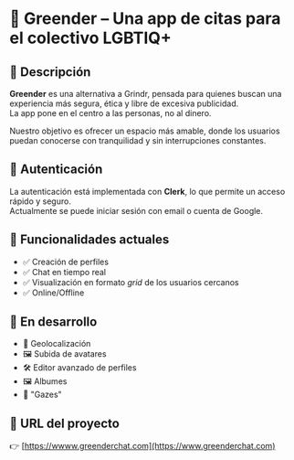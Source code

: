 # 🌈 Greender – Una app de citas para el colectivo LGBTIQ+

## 📝 Descripción  

**Greender** es una alternativa a Grindr, pensada para quienes buscan una experiencia más segura, ética y libre de excesiva publicidad.  
La app pone en el centro a las personas, no al dinero.

Nuestro objetivo es ofrecer un espacio más amable, donde los usuarios puedan conocerse con tranquilidad y sin interrupciones constantes.  

## 🔐 Autenticación  

La autenticación está implementada con **Clerk**, lo que permite un acceso rápido y seguro.  
Actualmente se puede iniciar sesión con email o cuenta de Google.

## 💬 Funcionalidades actuales  

- ✅ Creación de perfiles  
- ✅ Chat en tiempo real
- ✅ Visualización en formato *grid* de los usuarios cercanos
- ✅ Online/Offline

## 🚧 En desarrollo  

- 📍 Geolocalización  
- 🖼️ Subida de avatares
- 🛠️ Editor avanzado de perfiles  
- 🖼️ Albumes
- 👀 "Gazes"

## 🔗 URL del proyecto  

👉 [https://wwww.greenderchat.com](https://www.greenderchat.com)
